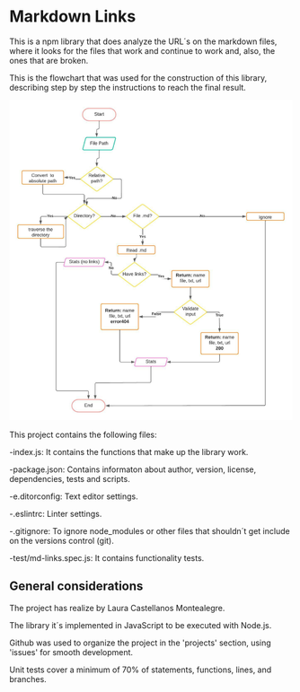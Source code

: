 # Markdown Links

This is a npm library that does analyze the URL´s on the markdown files, where it looks for the files that work and continue to work and, also, the ones that are broken.

This is the flowchart that was used for the construction of this library, describing step by step the instructions to reach the final result.
 
 ![Image](img/Md-links%20(4).jpeg)


This project contains the following files:

-index.js: It contains the functions that make up the library work.

-package.json: Contains informaton about author, version, license, dependencies, tests and scripts.

-e.ditorconfig: Text editor settings.

-.eslintrc: Linter settings.

-.gitignore: To ignore node_modules or other files that shouldn´t get include on the versions control (git).

-test/md-links.spec.js: It contains functionality tests.

## General considerations 

The project has realize by Laura Castellanos Montealegre.

The library it´s implemented in JavaScript to be executed with Node.js.

Github was used to organize the project in the 'projects' section, using 'issues' for smooth development.

Unit tests cover a minimum of 70% of statements, functions, lines, and branches.